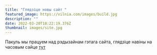 ```yaml
---
title: "Глядзіце новы сайт "
featured_image: https://vilnia.com/images/build.jpg
description: ""
date: 2022-03-20T18:22:19.376Z
thumbnail: images/site.jpg
---
```

Пакуль мы працуем над рэдызайнам гэтага сайта, глядзіце навіны на часовым сайце [тут ](https://vilnia.tilda.ws/)